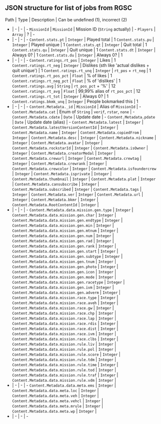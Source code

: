 ## JSON structure for list of jobs from RGSC

Path | Type | Description | Can be undefined (1), incorrect (2)
- | - | - | -
`MissionId` | `MissionId` | Mission ID (`String` actually) | -
`Players` | `Array` | ? | -
- | - | - | -
`Content.stats.pt` | `Integer` | Played total | 1
`Content.stats.pu` | `Integer` | Played unique | 1
`Content.stats.qt` | `Integer` | Quit total | 1
`Content.stats.qu` | `Integer` | Quit unique | 1
`Content.stats.dt` | `Integer` | Always 0? | 1
`Content.stats.du` | `Integer` | Always 0? | 1
- | - | - | -
`Content.ratings.rt_pos` | `Integer` | Likes | 1
`Content.ratings.rt_neg` | `Integer` | Dislikes (sth like 'actual dislikes + quit unique') | 1
`Content.ratings.rt_unq` | `Integer` | `rt_pos` + `rt_neg` | 1
`Content.ratings.rt_pos_pct` | `Float` | % of likes | 1
`Content.ratings.rt_neg_pct` | `Float` | % of 'dislikes' | 1
`Content.ratings.avg` | `String` | `rt_pos_pct` + '%' | 12
`Content.ratings.rt_avg` | `Float` | 99,99% alias of `rt_pos_pct` | 12
`Content.ratings.rt_tot` | `Integer` | Always 0? | 1
`Content.ratings.bkmk_unq` | `Integer` | People bokmarked this | 1
- | - | - | -
`Content.Metadata._id` | `MissionId` | Alias of `MissionId` | -
`Content.Metadata.cat` | Enum of `String` | `verif`, `rstar`, `none` | -
`Content.Metadata.cdate` | `Date` | Update date | -
`Content.Metadata.pdate` | `Date` | Update date (alias) | -
`Content.Metadata.latest` | `Integer` | 
`Content.Metadata.latestVersionContentId` | `Integer` | 
`Content.Metadata.name` | `Integer` | 
`Content.Metadata.copiedFrom` | `Integer` | 
`Content.Metadata.desc` | `Integer` | 
`Content.Metadata.nickname` | `Integer` | 
`Content.Metadata.avatar` | `Integer` | 
`Content.Metadata.rockstarId` | `Integer` | 
`Content.Metadata.isOwner` | `Integer` | 
`Content.Metadata.creatorMedal` | `Integer` | 
`Content.Metadata.crewurl` | `Integer` | 
`Content.Metadata.crewtag` | `Integer` | 
`Content.Metadata.crewrank` | `Integer` | 
`Content.Metadata.crewcolor` | `Integer` | 
`Content.Metadata.isfoundercrew` | `Integer` | 
`Content.Metadata.isprivate` | `Integer` | 
`Content.Metadata.thumbnail` | `Integer` | 
`Content.Metadata.plat` | `Integer` | 
`Content.Metadata.cansubscribe` | `Integer` | 
`Content.Metadata.subscribed` | `Integer` | 
`Content.Metadata.tags` | `Integer` | 
`Content.Metadata.ver` | `Integer` | 
`Content.Metadata.url` | `Integer` | 
`Content.Metadata.bkmr` | `Integer` | 
`Content.Metadata.RootContentId` | `Integer` | 
- | - | - | -
`Content.Metadata.data.mission.gen.type` | `Integer` | 
`Content.Metadata.data.mission.gen.char` | `Integer` | 
`Content.Metadata.data.mission.gen.endtype` | `Integer` | 
`Content.Metadata.data.mission.gen.min` | `Integer` | 
`Content.Metadata.data.mission.gen.mtnum` | `Integer` | 
`Content.Metadata.data.mission.gen.num` | `Integer` | 
`Content.Metadata.data.mission.gen.rad` | `Integer` | 
`Content.Metadata.data.mission.gen.rank` | `Integer` | 
`Content.Metadata.data.mission.gen.start` | `Integer` | 
`Content.Metadata.data.mission.gen.subtype` | `Integer` | 
`Content.Metadata.data.mission.gen.tnum` | `Integer` | 
`Content.Metadata.data.mission.gen.photo` | `Integer` | 
`Content.Metadata.data.mission.gen.icon` | `Integer` | 
`Content.Metadata.data.mission.gen.mode` | `Integer` | 
`Content.Metadata.data.mission.gen.racetype` | `Integer` | 
`Content.Metadata.data.mission.gen.ivm` | `Integer` | 
`Content.Metadata.data.mission.gen.adverm` | `Integer` | 
`Content.Metadata.data.mission.race.type` | `Integer` | 
`Content.Metadata.data.mission.race.aveh` | `Integer` | 
`Content.Metadata.data.mission.race.gw` | `Integer` | 
`Content.Metadata.data.mission.race.chp` | `Integer` | 
`Content.Metadata.data.mission.race.lap` | `Integer` | 
`Content.Metadata.data.mission.race.rdis` | `Integer` | 
`Content.Metadata.data.mission.race.dist` | `Integer` | 
`Content.Metadata.data.mission.race.ivm` | `Integer` | 
`Content.Metadata.data.mission.race.clbs` | `Integer` | 
`Content.Metadata.data.mission.rule.liv` | `Integer` | 
`Content.Metadata.data.mission.rule.pol` | `Integer` | 
`Content.Metadata.data.mission.rule.score` | `Integer` | 
`Content.Metadata.data.mission.rule.tdm` | `Integer` | 
`Content.Metadata.data.mission.rule.time` | `Integer` | 
`Content.Metadata.data.mission.rule.tod` | `Integer` | 
`Content.Metadata.data.mission.rule.traf` | `Integer` | 
`Content.Metadata.data.mission.rule.vdm` | `Integer` | 
- | - | - | -
`Content.Metadata.data.meta.ems` | `Integer` | 
`Content.Metadata.data.meta.loc` | `Integer` | 
`Content.Metadata.data.meta.veh` | `Integer` | 
`Content.Metadata.data.meta.vehcl` | `Integer` | 
`Content.Metadata.data.meta.mrule` | `Integer` | 
`Content.Metadata.data.meta.wp` | `Integer` | 
- | - | - | -
